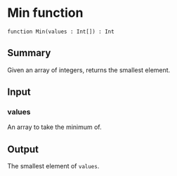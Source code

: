 # Min function

`function Min(values : Int[]) : Int`

## Summary
Given an array of integers, returns the smallest element.

## Input
### values
An array to take the minimum of.

## Output
The smallest element of `values`.
